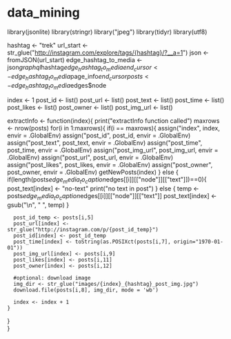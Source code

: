 # data_mining
library(jsonlite)
library(stringr)
library("jpeg")
library(tidyr)
library(utf8)

hashtag <- "trek"
url_start <- str_glue("http://instagram.com/explore/tags/{hashtag}/?__a=1")
json <- fromJSON(url_start)
edge_hashtag_to_media <- json$graphql$hashtag$edge_hashtag_to_media
end_cursor <- edge_hashtag_to_media$page_info$end_cursor
posts <- edge_hashtag_to_media$edges$node


index <- 1
post_id <- list()
post_url <- list()
post_text <- list()
post_time <- list()
post_likes <- list()
post_owner <- list()
post_img_url <- list()

extractInfo <- function(index){
  print("extractInfo function called")
  maxrows <- nrow(posts)
  for(i in 1:maxrows){
    if(i == maxrows){
      assign("index", index, envir = .GlobalEnv)
      assign("post_id", post_id, envir = .GlobalEnv)
      assign("post_text", post_text, envir = .GlobalEnv)
      assign("post_time", post_time, envir = .GlobalEnv)
      assign("post_img_url", post_img_url, envir = .GlobalEnv)
      assign("post_url", post_url, envir = .GlobalEnv)
      assign("post_likes", post_likes, envir = .GlobalEnv)
      assign("post_owner", post_owner, envir = .GlobalEnv)
      getNewPosts(index)
    } else {
      if(length(posts$edge_media_to_caption$edges[[i]][["node"]][["text"]])==0){
        post_text[index] <- "no-text"
        print("no text in post")
      } else {
        temp <- posts$edge_media_to_caption$edges[[i]][["node"]][["text"]]
        post_text[index] <- gsub("\n", " ", temp)
      }
      
      post_id_temp <- posts[i,5]
      post_url[index] <-  str_glue("http://instagram.com/p/{post_id_temp}")
      post_id[index] <- post_id_temp
      post_time[index] <- toString(as.POSIXct(posts[i,7], origin="1970-01-01"))
      post_img_url[index] <- posts[i,9]
      post_likes[index] <- posts[i,11]
      post_owner[index] <- posts[i,12]
      
      #optional: download image
      img_dir <- str_glue("images/{index}_{hashtag}_post_img.jpg")
      download.file(posts[i,8], img_dir, mode = 'wb')
      
      index <- index + 1
    }
  }    
}
